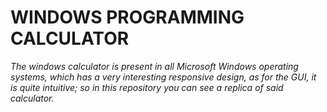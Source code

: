 # WINDOWS PROGRAMMING CALCULATOR

_The windows calculator is present in all Microsoft Windows operating systems, which has a very interesting responsive design, as for the GUI, it is quite intuitive; so in this repository you can see a replica of said calculator._



